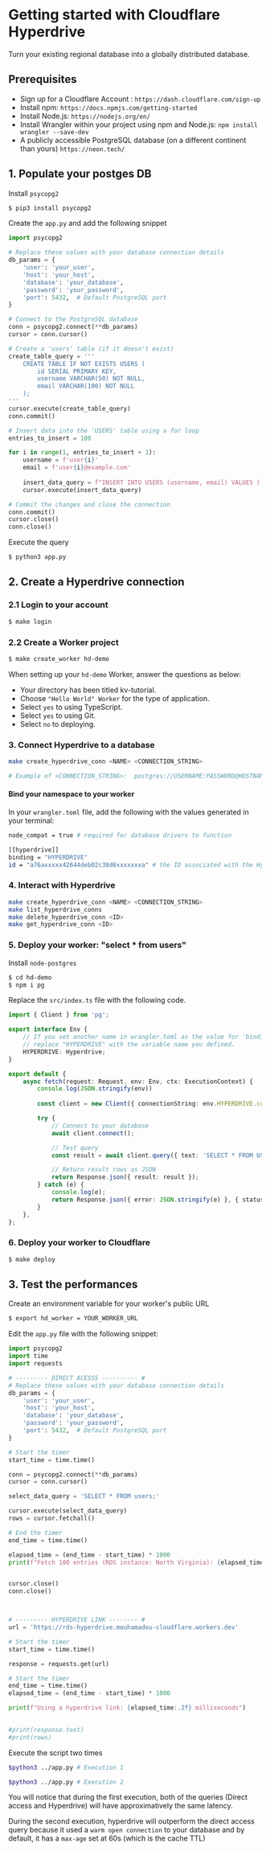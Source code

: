 
# Getting started with Cloudflare Hyperdrive

Turn your existing regional database into a globally distributed database.

## Prerequisites

 *  Sign up for a Cloudflare Account : `https://dash.cloudflare.com/sign-up`
 *  Install npm: `https://docs.npmjs.com/getting-started`
 *  Install Node.js: `https://nodejs.org/en/`
 *  Install Wrangler within your project using npm and Node.js: `npm install wrangler --save-dev` 
 *  A publicly accessible PostgreSQL database (on a different continent than yours) `https://neon.tech/`

## 1. Populate your postges DB
Install `psycopg2`
```sh
$ pip3 install psycopg2
```
Create the `app.py` and add the following snippet
```python
import psycopg2

# Replace these values with your database connection details
db_params = {
    'user': 'your_user',
    'host': 'your_host',
    'database': 'your_database',
    'password': 'your_password',
    'port': 5432,  # Default PostgreSQL port
}

# Connect to the PostgreSQL database
conn = psycopg2.connect(**db_params)
cursor = conn.cursor()

# Create a 'users' table (if it doesn't exist)
create_table_query = '''
    CREATE TABLE IF NOT EXISTS USERS (
        id SERIAL PRIMARY KEY,
        username VARCHAR(50) NOT NULL,
        email VARCHAR(100) NOT NULL
    );
'''
cursor.execute(create_table_query)
conn.commit()

# Insert data into the 'USERS' table using a for loop
entries_to_insert = 100

for i in range(1, entries_to_insert + 1):
    username = f'user{i}'
    email = f'user{i}@example.com'
    
    insert_data_query = f"INSERT INTO USERS (username, email) VALUES ('{username}', '{email}');"
    cursor.execute(insert_data_query)

# Commit the changes and close the connection
conn.commit()
cursor.close()
conn.close()
```
Execute the query
```sh
$ python3 app.py
```
## 2. Create a Hyperdrive connection
### 2.1 Login to your account
```sh
$ make login
```

### 2.2 Create a Worker project
```sh
$ make create_worker hd-demo
```
When setting up your `hd-demo` Worker, answer the questions as below:
*  Your directory has been titled kv-tutorial.
*  Choose `"Hello World" Worker` for the type of application.
*  Select `yes` to using TypeScript.
*  Select `yes` to using Git.
*  Select `no` to deploying.


### 3. Connect Hyperdrive to a database
```sh
make create_hyperdrive_conn <NAME> <CONNECTION_STRING>

# Example of <CONNECTION_STRING>:  postgres://USERNAME:PASSWORD@HOSTNAME_OR_IP_ADDRESS:PORT/database_name
```

#### Bind your namespace to your worker
In your `wrangler.toml` file, add the following with the values generated in your terminal:
```sh
node_compat = true # required for database drivers to function

[[hyperdrive]]
binding = "HYPERDRIVE"
id = "a76axxxxx42644deb02c38d6xxxxxxxa" # the ID associated with the Hyperdrive you just created
```

### 4. Interact with Hyperdrive
```sh
make create_hyperdrive_conn <NAME> <CONNECTION_STRING>
make list_hyperdrive_conns
make delete_hyperdrive_conn <ID>
make get_hyperdrive_conn <ID>
```

### 5. Deploy your worker: "select * from users"
Install `node-postgres`
```sh
$ cd hd-demo
$ npm i pg
```
Replace the `src/index.ts` file with the following code.
```ts
import { Client } from 'pg';

export interface Env {
	// If you set another name in wrangler.toml as the value for 'binding',
	// replace "HYPERDRIVE" with the variable name you defined.
	HYPERDRIVE: Hyperdrive;
}

export default {
	async fetch(request: Request, env: Env, ctx: ExecutionContext) {
		console.log(JSON.stringify(env))
		
		const client = new Client({ connectionString: env.HYPERDRIVE.connectionString });

		try {
			// Connect to your database
			await client.connect();

			// Test query
			const result = await client.query({ text: 'SELECT * FROM USERS' });

			// Return result rows as JSON
			return Response.json({ result: result });
		} catch (e) {
			console.log(e);
			return Response.json({ error: JSON.stringify(e) }, { status: 500 });
		}
	},
};
```

### 6. Deploy your worker to Cloudflare
```sh
$ make deploy
```

## 3. Test the performances
Create an environment variable for your worker's public URL
```sh
$ export hd_worker = YOUR_WORKER_URL
```
Edit the `app.py` file with the following snippet:
```python
import psycopg2
import time
import requests

# --------- DIRECT ACESSS ---------- #
# Replace these values with your database connection details
db_params = {
    'user': 'your_user',
    'host': 'your_host',
    'database': 'your_database',
    'password': 'your_password',
    'port': 5432,  # Default PostgreSQL port
}

# Start the timer
start_time = time.time()

conn = psycopg2.connect(**db_params)
cursor = conn.cursor()

select_data_query = 'SELECT * FROM users;'

cursor.execute(select_data_query)
rows = cursor.fetchall()

# End the timer
end_time = time.time()

elapsed_time = (end_time - start_time) * 1000
print(f"Fetch 100 entries (RDS instance: North Virginia): {elapsed_time:.2f} milliseconds")


cursor.close()
conn.close()



# --------- HYPERDRIVE LINK -------- #
url = 'https://rds-hyperdrive.mouhamadou-cloudflare.workers.dev'

# Start the timer
start_time = time.time()

response = requests.get(url)

# Start the timer
end_time = time.time()
elapsed_time = (end_time - start_time) * 1000

print(f"Using a hyperdrive link: {elapsed_time:.2f} milliseconds")

 
#print(response.text)
#print(rows)
```
Execute the script two times
```sh
$python3 ../app.py # Execution 1

$python3 ../app.py # Execution 2
```

You will notice that during the first execution, both of the queries (Direct access and Hyperdrive) will have approximatively the same latency. 

During the second execution, hyperdrive will outperform the direct access query because it used a `warm open connection` to your database and by default, it has a `max-age` set at 60s (which is the cache TTL)
